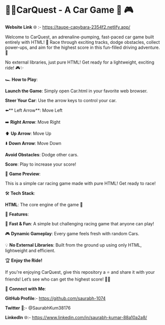 # 🚗💨CarQuest - A Car Game 🏁 🎮
 
**Website Link** 🌐 :- https://taupe-capybara-2354f2.netlify.app/


Welcome to CarQuest, an adrenaline-pumping, fast-paced car game built entirely with HTML! 🚀 Race through exciting tracks, dodge obstacles, collect power-ups, and aim for the highest score in this fun-filled driving adventure. 🌟
  
No external libraries, just pure HTML! Get ready for a lightweight, exciting ride! 🎮✨        
     
     
🏎️ **How to Play**:        
      
**Launch the Game**: Simply open Car.html in your favorite web browser.    
   
    
**Steer Your Car**: Use the arrow keys to control your car.   

⬅️** Left Arrow**: Move Left

➡️ **Right Arrow**: Move Right
 
⬆️ **Up Arrow**: Move Up

⬇️ **Down Arrow**: Move Down

**Avoid Obstacles**: Dodge other cars.

**Score**: Play to increase your score!




📸 **Game Preview**:

This is a simple car racing game made with pure HTML! Get ready to race!




🛠️  **Tech Stack**:

**HTML**: The core engine of the game 🚗

🚀 **Features**:

🏁 **Fast & Fun**: A simple but challenging racing game that anyone can play!

🎮 **Dynamic Gameplay**: Every game feels fresh with random Cars.

💡 **No External Libraries**: Built from the ground up using only HTML, lightweight and efficient.





🏆 **Enjoy the Ride!**

If you're enjoying CarQuest, give this repository a ⭐️ and share it with your friends! Let’s see who can get the highest score! 🚗💥




🔗 **Connect with Me**:

**GitHub Profile**:- https://github.com/saurabh-1074

**Twitter** 🚀:- @SaurabhKum38176

**LinkedIn** 🌐:- https://www.linkedin.com/in/saurabh-kumar-88a10a2a8/
